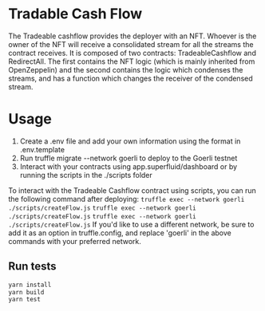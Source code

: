 Tradable Cash Flow
==================

The Tradeable cashflow provides the deployer with an NFT. Whoever is the owner
of the NFT will receive a consolidated stream for all the streams the contract
receives. It is composed of two contracts: TradeableCashflow and RedirectAll.
The first contains the NFT logic (which is mainly inherited from OpenZeppelin)
and the second contains the logic which condenses the streams, and has a
function which changes the receiver of the condensed stream.

# Usage
1) Create a .env file and add your own information using the format in .env.template
2) Run truffle migrate --network goerli to deploy to the Goerli testnet
3) Interact with your contracts using app.superfluid/dashboard or by running the scripts in the ./scripts folder

To interact with the Tradeable Cashflow contract using scripts, you can run the following command after deploying:
```truffle exec --network goerli ./scripts/createFlow.js```
```truffle exec --network goerli ./scripts/createFlow.js```
```truffle exec --network goerli ./scripts/createFlow.js```
If you'd like to use a different network, be sure to add it as an option in truffle.config, and replace 'goerli' in the above commands with your preferred network. 

## Run tests

```bash
yarn install
yarn build
yarn test
```
